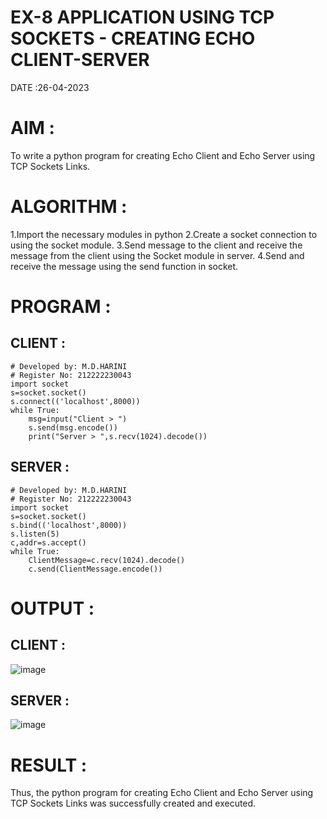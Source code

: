 # EX-8 APPLICATION USING TCP SOCKETS - CREATING ECHO CLIENT-SERVER

DATE :26-04-2023

# AIM :
To write a python program for creating Echo Client and Echo Server using TCP Sockets Links.

# ALGORITHM :
1.Import the necessary modules in python
2.Create a socket connection to using the socket module.
3.Send message to the client and receive the message from the client using the Socket module in server.
4.Send and receive the message using the send function in socket.
# PROGRAM :
## CLIENT :
```
# Developed by: M.D.HARINI
# Register No: 212222230043
import socket
s=socket.socket()
s.connect(('localhost',8000))
while True:
    msg=input("Client > ")
    s.send(msg.encode())
    print("Server > ",s.recv(1024).decode())
```
## SERVER :
```
# Developed by: M.D.HARINI
# Register No: 212222230043
import socket
s=socket.socket()
s.bind(('localhost',8000))
s.listen(5)
c,addr=s.accept()
while True:
    ClientMessage=c.recv(1024).decode()
    c.send(ClientMessage.encode())
```
# OUTPUT :
## CLIENT :
![image](https://github.com/harinidq/EX-8/assets/113497680/a66f7fd5-aec6-42cc-bba3-53996ad063df)


## SERVER :
![image](https://github.com/harinidq/EX-8/assets/113497680/4b0a3dcf-ae33-460b-9821-656c252cd158)


# RESULT :
Thus, the python program for creating Echo Client and Echo Server using TCP Sockets Links was successfully created and executed.
